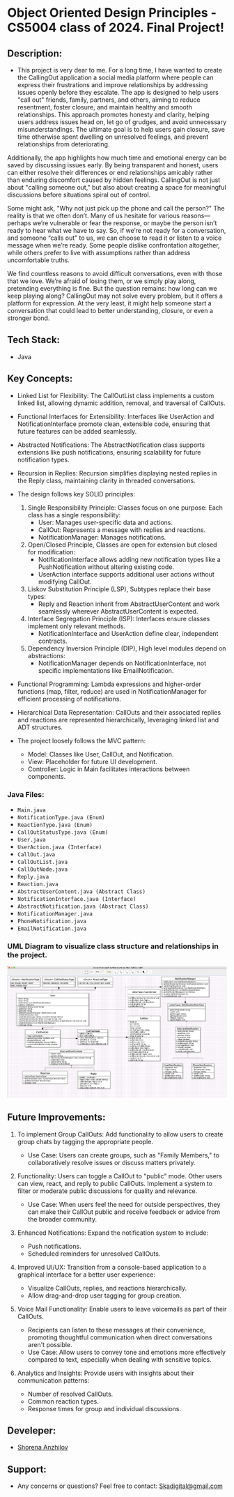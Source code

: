 # Object Oriented Design Principles - CS5004 class of 2024. Final Project!

## Description:
- This project is very dear to me. For a long time, I have wanted to create the CallingOut application a social media platform where people can express their frustrations and improve relationships by addressing issues openly before they escalate. The app is designed to help users "call out" friends, family, partners, and others, aiming to reduce resentment, foster closure, and maintain healthy and smooth relationships. This approach promotes honesty and clarity, helping users address issues head on, let go of grudges, and avoid unnecessary misunderstandings. The ultimate goal is to help users gain closure, save time otherwise spent dwelling on unresolved feelings, and prevent relationships from deteriorating.

Additionally, the app highlights how much time and emotional energy can be saved by discussing issues early. By being transparent and honest, users can either resolve their differences or end relationships amicably rather than enduring discomfort caused by hidden feelings. CallingOut is not just about "calling someone out," but also about creating a space for meaningful discussions before situations spiral out of control.

Some might ask, "Why not just pick up the phone and call the person?" The reality is that we often don’t. Many of us hesitate for various reasons—perhaps we’re vulnerable or fear the response, or maybe the person isn’t ready to hear what we have to say. So, if we’re not ready for a conversation, and someone “calls out” to us, we can choose to read it or listen to a voice message when we’re ready. Some people dislike confrontation altogether, while others prefer to live with assumptions rather than address uncomfortable truths.

We find countless reasons to avoid difficult conversations, even with those that we love. We’re afraid of losing them, or we simply play along, pretending everything is fine. But the question remains: how long can we keep playing along? CallingOut may not solve every problem, but it offers a platform for expression. At the very least, it might help someone start a conversation that could lead to better understanding, closure, or even a stronger bond.


## Tech Stack:

- Java

## Key Concepts:

- Linked List for Flexibility: The CallOutList class implements a custom linked list, allowing dynamic addition, removal, and traversal of CallOuts.
- Functional Interfaces for Extensibility: Interfaces like UserAction and NotificationInterface promote clean, extensible code, ensuring that future features can be added seamlessly.
- Abstracted Notifications: The AbstractNotification class supports extensions like push notifications, ensuring scalability for future notification types.
- Recursion in Replies: Recursion simplifies displaying nested replies in the Reply class, maintaining clarity in threaded conversations.

- The design follows key SOLID principles:

    1. Single Responsibility Principle: Classes focus on one purpose: Each class has a single responsibility:
        - User: Manages user-specific data and actions.
        - CallOut: Represents a message with replies and reactions.
        - NotificationManager: Manages notifications.
    2. Open/Closed Principle, Classes are open for extension but closed for modification:
        - NotificationInterface allows adding new notification types like a PushNotification without altering existing code.
        - UserAction interface supports additional user actions without modifying CallOut.
    3. Liskov Substitution Principle (LSP), Subtypes replace their base types:
        - Reply and Reaction inherit from AbstractUserContent and work seamlessly wherever AbstractUserContent is expected.
    4. Interface Segregation Principle (ISP): Interfaces ensure classes implement only relevant methods.
        - NotificationInterface and UserAction define clear, independent contracts.
    5. Dependency Inversion Principle (DIP), High level modules depend on abstractions:
        - NotificationManager depends on NotificationInterface, not specific implementations like EmailNotification.

- Functional Programming: Lambda expressions and higher-order functions (map, filter, reduce) are used in NotificationManager for efficient processing of notifications.

- Hierarchical Data Representation: CallOuts and their associated replies and reactions are represented hierarchically, leveraging linked list and ADT structures.

- The project loosely follows the MVC pattern:
    - Model: Classes like User, CallOut, and Notification.
    - View: Placeholder for future UI development.
    - Controller: Logic in Main facilitates interactions between components.


### Java Files:

- `Main.java`
- `NotificationType.java (Enum)`
- `ReactionType.java (Enum)`
- `CallOutStatusType.java (Enum)`
- `User.java`
- `UserAction.java (Interface)`
- `CallOut.java`
- `CallOutList.java`
- `CallOutNode.java`
- `Reply.java`
- `Reaction.java`
- `AbstractUserContent.java (Abstract Class)`
- `NotificationInterface.java (Interface)`
- `AbstractNotification.java (Abstract Class)`
- `NotificationManager.java`
- `PhoneNotification.java`
- `EmailNotification.java`

### UML Diagram to visualize class structure and relationships in the project.
![alt text](/images/uml.png)


## Future Improvements:

1. To implement Group CallOuts: Add functionality to allow users to create group chats by tagging the appropriate people.
    - Use Case: Users can create groups, such as "Family Members," to collaboratively resolve issues or discuss matters privately.

2. Functionality: Users can toggle a CallOut to "public" mode. Other users can view, react, and reply to public CallOuts. Implement a system to filter or moderate public discussions for quality and relevance.
    - Use Case: When users feel the need for outside perspectives, they can make their CallOut public and receive feedback or advice from the broader community.

3. Enhanced Notifications: Expand the notification system to include:
    - Push notifications.
    - Scheduled reminders for unresolved CallOuts.

4. Improved UI/UX: Transition from a console-based application to a graphical interface for a better user experience:
    - Visualize CallOuts, replies, and reactions hierarchically.
    - Allow drag-and-drop user tagging for group creation.

5. Voice Mail Functionality: Enable users to leave voicemails as part of their CallOuts.            
    - Recipients can listen to these messages at their convenience, promoting thoughtful communication when direct conversations aren't possible.
    - Use Case: Allow users to convey tone and emotions more effectively compared to text, especially when dealing with sensitive topics.

6. Analytics and Insights:
Provide users with insights about their communication patterns:
    - Number of resolved CallOuts.
    - Common reaction types.
    - Response times for group and individual discussions.


## Develeper:

- [Shorena Anzhilov](https://github.com/ShorenaK) 

## Support: 
- Any concerns or questions? Feel free to contact: Skadigital@gmail.com
